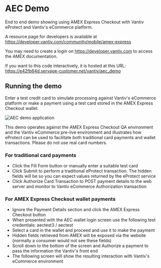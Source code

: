 # AEC Demo
End to end demo showing using AMEX Express Checkout with Vantiv eProtect and Vantiv's eCommerce platform.

A resource page for developers is available at https://developer.vantiv.com/community/mobile/amex-express

You may need to create a login on https://developer.vantiv.com to access the AMEX documentation.

If you want to this code interactively, it is hosted at this URL: https://e42fb64d.servage-customer.net/vantiv/aec_demo

## Running the demo

Enter a test credit card to simulate processing against Vantiv's eCommerce platform or make a payment using a test card stored in the AMEX Express Checkout wallet.

![AEC demo application](https://raw.githubusercontent.com/GJSissons/aec_demo/blob/master/images/aec_screencapture.PNG)

This demo operates against the AMEX Express Checkout QA environment and the Vantiv eCommerce pre-live environment and illustrates how eProtect can be used to facilitate both traditional card payments and wallet transactions. Please do not use real card numbers.

### For traditional card payments
* Click the Fill Form button or manually enter a suitable test card
* Click Submit to perform a traditional eProtect transaction. The hidden fields will be so you can expect values returned by the eProtect service
* Click Authorize Card Transaction to POST payment details to the web server and monitor to Vantiv eCommerce Authorization transaction

### For AMEX Express Checkout wallet payments
* Ignore the Payment Details section and click the AMEX Express Checkout button
* When presented with the AEC wallet login screen use the following test credentials: aectest3 / aectest
* Select a card in the wallet and proceed and use it to make the payment
* Hidden fields retrieved from AMEX will be exposed via the website (normally a consumer would not see these fields)
* Scroll down to the bottom of the screen and Authorize a payment to pass the information the Vantiv's front end
* The following screen will show the resulting interaction with Vantiv's eCommerce environment
